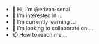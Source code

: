 - 👋 Hi, I’m @erivan-senai
- 👀 I’m interested in ...
- 🌱 I’m currently learning ...
- 💞️ I’m looking to collaborate on ...
- 📫 How to reach me ...

<!---
erivan-senai/erivan-senai is a ✨ special ✨ repository because its `README.md` (this file) appears on your GitHub profile.
You can click the Preview link to take a look at your changes.
--->
